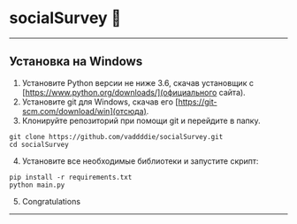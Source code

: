 # socialSurvey :black_square_button:

____

## Установка на Windows

1. Установите Python версии не ниже 3.6, скачав установщик с [https://www.python.org/downloads/](официального сайта).
2. Установите git для Windows, скачав его [https://git-scm.com/download/win](отсюда).
3. Клонируйте репозиторий при помощи git и перейдите в папку.

```
git clone https://github.com/vaddddie/socialSurvey.git
cd socialSurvey
```

4. Установите все необходимые библиотеки и запустите скрипт:

```
pip install -r requirements.txt
python main.py
```

5. Congratulations

____
